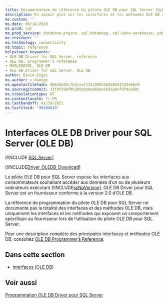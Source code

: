 ```yaml
---
title: Documentation de référence du pilote OLE DB pour SQL Server (OLE DB) | Microsoft Docs
description: En savoir plus sur les interfaces et les méthodes OLE DB qui présentent un comportement spécifique au fournisseur lors de l’utilisation de OLE DB Driver pour SQL Server.
ms.custom: ''
ms.date: 06/14/2018
ms.prod: sql
ms.prod_service: database-engine, sql-database, sql-data-warehouse, pdw
ms.reviewer: ''
ms.technology: connectivity
ms.topic: reference
helpviewer_keywords:
- OLE DB Driver for SQL Server, reference
- OLE DB, programmer's reference
- MSOLEDBSQL, OLE DB
- OLE DB Driver for SQL Server, OLE DB
author: David-Engel
ms.author: v-daenge
ms.openlocfilehash: 8062bb05cfb4caa7112c000356508b9232446be9
ms.sourcegitcommit: 33f0f190f962059826e002be165a2bef4f9e350c
ms.translationtype: HT
ms.contentlocale: fr-FR
ms.lasthandoff: 01/30/2021
ms.locfileid: "99204618"
---
```

# <a name="ole-db-driver-for-sql-server-ole-db-interfaces"></a>Interfaces OLE DB Driver pour SQL Server (OLE DB)
[!INCLUDE [SQL Server](../../../includes/applies-to-version/sql-asdb-asdbmi-asa-pdw.md)]

[!INCLUDE[Driver_OLEDB_Download](../../../includes/driver_oledb_download.md)]

  Le pilote OLE DB pour SQL Server expose les interfaces aux consommateurs souhaitant accéder aux données d’un ou de plusieurs ordinateurs exécutant [!INCLUDE[ssNoVersion](../../../includes/ssnoversion-md.md)]. OLE DB Driver pour SQL Server est un fournisseur conforme à la version 2.0 d’OLE DB.  
  
 La référence de programmation du pilote OLE DB pour SQL Server ne documente pas la totalité des interfaces et des méthodes OLE DB, mais uniquement les interfaces et les méthodes qui exposent un comportement spécifique au fournisseur lors de l’utilisation du pilote OLE DB pour SQL Server.  
  
 Pour une description complète des principales interfaces et méthodes OLE DB, consultez [OLE DB Programmer’s Reference](/previous-versions/windows/desktop/ms713643(v=vs.85)).  
  
## <a name="in-this-section"></a>Dans cette section  
  
-   [Interfaces &#40;OLE DB&#41;](../../oledb/ole-db-interfaces/oledb-driver-for-sql-server-ole-db-interfaces.md)  
  
## <a name="see-also"></a>Voir aussi  
 [Programmation OLE DB Driver pour SQL Server](../../oledb/ole-db/oledb-driver-for-sql-server-programming.md)  
  
